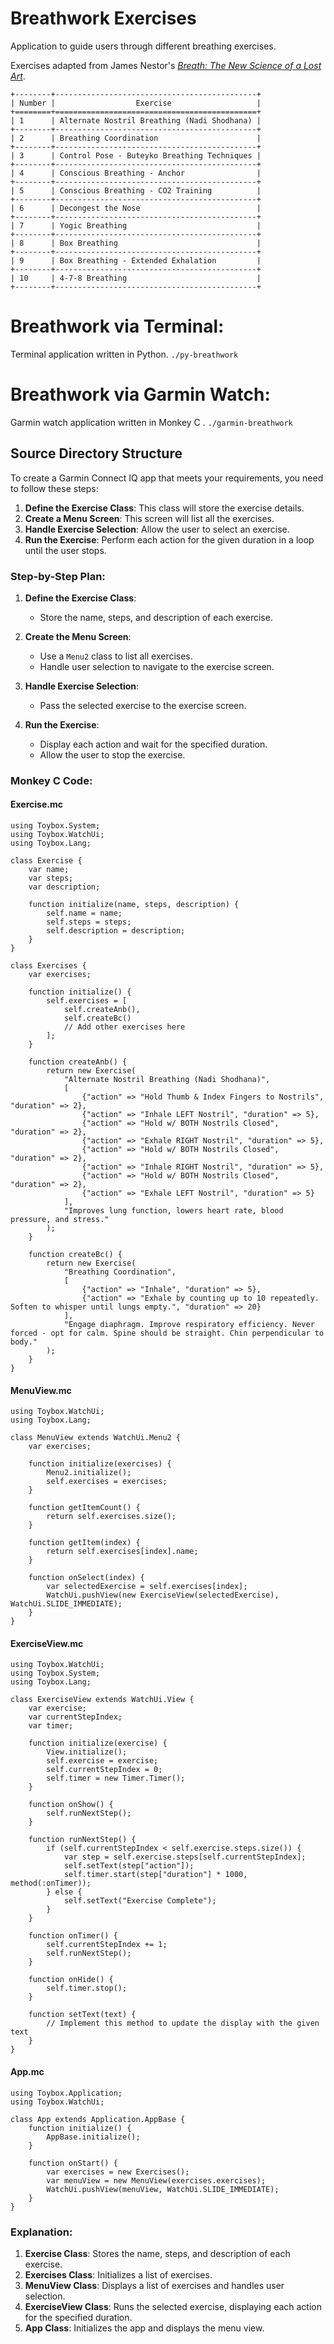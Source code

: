 # Breathwork Exercises

Application to guide users through different breathing exercises.

Exercises adapted from James Nestor's *[Breath: The New Science of a Lost Art](https://www.goodreads.com/book/show/48890486-breath)*.

```
+--------+---------------------------------------------+
| Number |                  Exercise                   |
+========+=============================================+
| 1      | Alternate Nostril Breathing (Nadi Shodhana) |
+--------+---------------------------------------------+
| 2      | Breathing Coordination                      |
+--------+---------------------------------------------+
| 3      | Control Pose - Buteyko Breathing Techniques |
+--------+---------------------------------------------+
| 4      | Conscious Breathing - Anchor                |
+--------+---------------------------------------------+
| 5      | Conscious Breathing - CO2 Training          |
+--------+---------------------------------------------+
| 6      | Decongest the Nose                          |
+--------+---------------------------------------------+
| 7      | Yogic Breathing                             |
+--------+---------------------------------------------+
| 8      | Box Breathing                               |
+--------+---------------------------------------------+
| 9      | Box Breathing - Extended Exhalation         |
+--------+---------------------------------------------+
| 10     | 4-7-8 Breathing                             |
+--------+---------------------------------------------+
```

# Breathwork via Terminal:

Terminal application written in Python. `./py-breathwork`

# Breathwork via Garmin Watch:

Garmin watch application written in Monkey C . `./garmin-breathwork`

## Source Directory Structure

To create a Garmin Connect IQ app that meets your requirements, you need to follow these steps:

1. **Define the Exercise Class**: This class will store the exercise details.
2. **Create a Menu Screen**: This screen will list all the exercises.
3. **Handle Exercise Selection**: Allow the user to select an exercise.
4. **Run the Exercise**: Perform each action for the given duration in a loop until the user stops.

### Step-by-Step Plan:

1. **Define the Exercise Class**:
    - Store the name, steps, and description of each exercise.

2. **Create the Menu Screen**:
    - Use a `Menu2` class to list all exercises.
    - Handle user selection to navigate to the exercise screen.

3. **Handle Exercise Selection**:
    - Pass the selected exercise to the exercise screen.

4. **Run the Exercise**:
    - Display each action and wait for the specified duration.
    - Allow the user to stop the exercise.

### Monkey C Code:

#### Exercise.mc

```monkeyc
using Toybox.System;
using Toybox.WatchUi;
using Toybox.Lang;

class Exercise {
    var name;
    var steps;
    var description;

    function initialize(name, steps, description) {
        self.name = name;
        self.steps = steps;
        self.description = description;
    }
}

class Exercises {
    var exercises;

    function initialize() {
        self.exercises = [
            self.createAnb(),
            self.createBc()
            // Add other exercises here
        ];
    }

    function createAnb() {
        return new Exercise(
            "Alternate Nostril Breathing (Nadi Shodhana)",
            [
                {"action" => "Hold Thumb & Index Fingers to Nostrils", "duration" => 2},
                {"action" => "Inhale LEFT Nostril", "duration" => 5},
                {"action" => "Hold w/ BOTH Nostrils Closed", "duration" => 2},
                {"action" => "Exhale RIGHT Nostril", "duration" => 5},
                {"action" => "Hold w/ BOTH Nostrils Closed", "duration" => 2},
                {"action" => "Inhale RIGHT Nostril", "duration" => 5},
                {"action" => "Hold w/ BOTH Nostrils Closed", "duration" => 2},
                {"action" => "Exhale LEFT Nostril", "duration" => 5}
            ],
            "Improves lung function, lowers heart rate, blood pressure, and stress."
        );
    }

    function createBc() {
        return new Exercise(
            "Breathing Coordination",
            [
                {"action" => "Inhale", "duration" => 5},
                {"action" => "Exhale by counting up to 10 repeatedly. Soften to whisper until lungs empty.", "duration" => 20}
            ],
            "Engage diaphragm. Improve respiratory efficiency. Never forced - opt for calm. Spine should be straight. Chin perpendicular to body."
        );
    }
}
```

#### MenuView.mc

```monkeyc
using Toybox.WatchUi;
using Toybox.Lang;

class MenuView extends WatchUi.Menu2 {
    var exercises;

    function initialize(exercises) {
        Menu2.initialize();
        self.exercises = exercises;
    }

    function getItemCount() {
        return self.exercises.size();
    }

    function getItem(index) {
        return self.exercises[index].name;
    }

    function onSelect(index) {
        var selectedExercise = self.exercises[index];
        WatchUi.pushView(new ExerciseView(selectedExercise), WatchUi.SLIDE_IMMEDIATE);
    }
}
```

#### ExerciseView.mc

```monkeyc
using Toybox.WatchUi;
using Toybox.System;
using Toybox.Lang;

class ExerciseView extends WatchUi.View {
    var exercise;
    var currentStepIndex;
    var timer;

    function initialize(exercise) {
        View.initialize();
        self.exercise = exercise;
        self.currentStepIndex = 0;
        self.timer = new Timer.Timer();
    }

    function onShow() {
        self.runNextStep();
    }

    function runNextStep() {
        if (self.currentStepIndex < self.exercise.steps.size()) {
            var step = self.exercise.steps[self.currentStepIndex];
            self.setText(step["action"]);
            self.timer.start(step["duration"] * 1000, method(:onTimer));
        } else {
            self.setText("Exercise Complete");
        }
    }

    function onTimer() {
        self.currentStepIndex += 1;
        self.runNextStep();
    }

    function onHide() {
        self.timer.stop();
    }

    function setText(text) {
        // Implement this method to update the display with the given text
    }
}
```

#### App.mc

```monkeyc
using Toybox.Application;
using Toybox.WatchUi;

class App extends Application.AppBase {
    function initialize() {
        AppBase.initialize();
    }

    function onStart() {
        var exercises = new Exercises();
        var menuView = new MenuView(exercises.exercises);
        WatchUi.pushView(menuView, WatchUi.SLIDE_IMMEDIATE);
    }
}
```

### Explanation:

1. **Exercise Class**: Stores the name, steps, and description of each exercise.
2. **Exercises Class**: Initializes a list of exercises.
3. **MenuView Class**: Displays a list of exercises and handles user selection.
4. **ExerciseView Class**: Runs the selected exercise, displaying each action for the specified duration.
5. **App Class**: Initializes the app and displays the menu view.